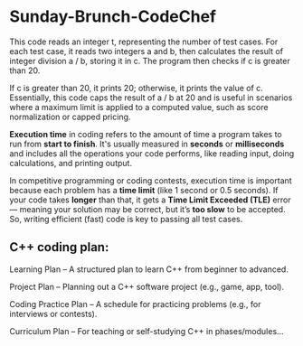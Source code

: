 ﻿# Sunday-Brunch-CodeChef
This code reads an integer t, representing the number of test cases. For each test case, it reads two integers a and b, then calculates the result of integer division a / b, storing it in c. The program then checks if c is greater than 20.

If c is greater than 20, it prints 20; otherwise, it prints the value of c. Essentially, this code caps the result of a / b at 20 and is useful in scenarios where a maximum limit is applied to a computed value, such as score normalization or capped pricing.


**Execution time** in coding refers to the amount of time a program takes to run from **start to finish**. It's usually measured in **seconds** or **milliseconds** and includes all the operations your code performs, like reading input, doing calculations, and printing output.

In competitive programming or coding contests, execution time is important because each problem has a **time limit** (like 1 second or 0.5 seconds). If your code takes **longer** than that, it gets a **Time Limit Exceeded (TLE)** error — meaning your solution may be correct, but it’s **too slow** to be accepted. So, writing efficient (fast) code is key to passing all test cases.


## C++ coding plan:
Learning Plan – A structured plan to learn C++ from beginner to advanced.

Project Plan – Planning out a C++ software project (e.g., game, app, tool).

Coding Practice Plan – A schedule for practicing problems (e.g., for interviews or contests).

Curriculum Plan – For teaching or self-studying C++ in phases/modules...
